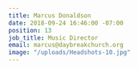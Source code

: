 ```yaml
---
title: Marcus Donaldson
date: 2018-09-24 16:46:00 -07:00
position: 13
job_title: Music Director
email: marcus@daybreakchurch.org
image: "/uploads/Headshots-10.jpg"
---
```


